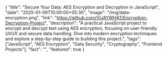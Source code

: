 {
  "title": "Secure Your Data: AES Encryption and Decryption in JavaScript",
  "date": "2025-01-09T10:00:00+05:30",
  "image": "/img/data-encryption.png",
  "link": "https://github.com/VIJAYWHAT/Encryption-Decryption-Project",
  "description": "A practical JavaScript project to encrypt and decrypt text using AES encryption, focusing on user-friendly UI/UX and secure data handling. Dive into modern encryption techniques and explore a step-by-step guide to building this project.",
  "tags": ["JavaScript", "AES Encryption", "Data Security", "Cryptography", "Frontend Projects"],
  "fact": "",
  "featured": true
}
